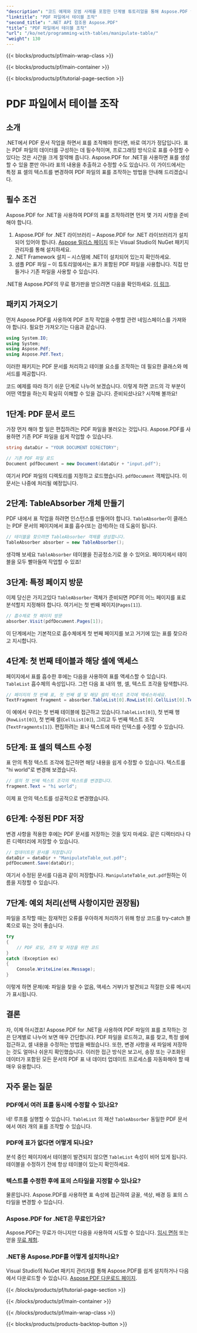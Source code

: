 ```yaml
---
"description": "코드 예제와 모범 사례를 포함한 단계별 튜토리얼을 통해 Aspose.PDF for .NET을 사용하여 PDF 파일의 표를 조작하는 방법을 알아보세요."
"linktitle": "PDF 파일에서 테이블 조작"
"second_title": ".NET API 참조용 Aspose.PDF"
"title": "PDF 파일에서 테이블 조작"
"url": "/ko/net/programming-with-tables/manipulate-table/"
"weight": 130
---
```


{{< blocks/products/pf/main-wrap-class >}}

{{< blocks/products/pf/main-container >}}

{{< blocks/products/pf/tutorial-page-section >}}

# PDF 파일에서 테이블 조작

## 소개

.NET에서 PDF 문서 작업을 하면서 표를 조작해야 한다면, 바로 여기가 정답입니다. 표는 PDF 파일의 데이터를 구성하는 데 필수적이며, 프로그래밍 방식으로 표를 수정할 수 있다는 것은 시간을 크게 절약해 줍니다. Aspose.PDF for .NET을 사용하면 표를 생성할 수 있을 뿐만 아니라 표의 내용을 추출하고 수정할 수도 있습니다. 이 가이드에서는 특정 표 셀의 텍스트를 변경하여 PDF 파일의 표를 조작하는 방법을 안내해 드리겠습니다.

## 필수 조건

Aspose.PDF for .NET을 사용하여 PDF의 표를 조작하려면 먼저 몇 가지 사항을 준비해야 합니다.

1. Aspose.PDF for .NET 라이브러리 – Aspose.PDF for .NET 라이브러리가 설치되어 있어야 합니다. [Aspose 릴리스 페이지](https://releases.aspose.com/pdf/net/) 또는 Visual Studio의 NuGet 패키지 관리자를 통해 설치하세요.
2. .NET Framework 설치 – 시스템에 .NET이 설치되어 있는지 확인하세요.
3. 샘플 PDF 파일 – 이 튜토리얼에서는 표가 포함된 PDF 파일을 사용합니다. 직접 만들거나 기존 파일을 사용할 수 있습니다.

.NET용 Aspose.PDF의 무료 평가판을 받으려면 다음을 확인하세요. [이 링크](https://releases.aspose.com/).

## 패키지 가져오기

먼저 Aspose.PDF를 사용하여 PDF 조작 작업을 수행할 관련 네임스페이스를 가져와야 합니다. 필요한 가져오기는 다음과 같습니다.

```csharp
using System.IO;
using System;
using Aspose.Pdf;
using Aspose.Pdf.Text;
```

이러한 패키지는 PDF 문서를 처리하고 테이블 요소를 조작하는 데 필요한 클래스와 메서드를 제공합니다.

코드 예제를 따라 하기 쉬운 단계로 나누어 보겠습니다. 이렇게 하면 코드의 각 부분이 어떤 역할을 하는지 확실히 이해할 수 있을 겁니다. 준비되셨나요? 시작해 볼까요!

## 1단계: PDF 문서 로드

가장 먼저 해야 할 일은 편집하려는 PDF 파일을 불러오는 것입니다. Aspose.PDF를 사용하면 기존 PDF 파일을 쉽게 작업할 수 있습니다.

```csharp
string dataDir = "YOUR DOCUMENT DIRECTORY";

// 기존 PDF 파일 로드
Document pdfDocument = new Document(dataDir + "input.pdf");
```

여기서 PDF 파일의 디렉토리를 지정하고 로드했습니다. `pdfDocument` 객체입니다. 이 문서는 나중에 처리될 예정입니다.

## 2단계: TableAbsorber 개체 만들기

PDF 내에서 표 작업을 하려면 인스턴스를 만들어야 합니다. `TableAbsorber`이 클래스는 PDF 문서의 페이지에서 표를 흡수(또는 검색)하는 데 도움이 됩니다.

```csharp
// 테이블을 찾으려면 TableAbsorber 객체를 생성합니다.
TableAbsorber absorber = new TableAbsorber();
```

생각해 보세요 `TableAbsorber` 테이블을 진공청소기로 쓸 수 있어요. 페이지에서 테이블을 모두 빨아들여 작업할 수 있죠!

## 3단계: 특정 페이지 방문

이제 당신은 가지고있다 `TableAbsorber` 객체가 준비되면 PDF의 어느 페이지를 표로 분석할지 지정해야 합니다. 여기서는 첫 번째 페이지(`Pages[1]`).

```csharp
// 흡수체로 첫 페이지 방문
absorber.Visit(pdfDocument.Pages[1]);
```

이 단계에서는 기본적으로 흡수체에게 첫 번째 페이지를 보고 거기에 있는 표를 찾으라고 지시합니다.

## 4단계: 첫 번째 테이블과 해당 셀에 액세스

페이지에서 표를 흡수한 후에는 다음을 사용하여 표를 액세스할 수 있습니다. `TableList` 흡수체의 속성입니다. 그런 다음 표 내의 행, 셀, 텍스트 조각을 탐색합니다.

```csharp
// 페이지의 첫 번째 표, 첫 번째 셀 및 해당 셀의 텍스트 조각에 액세스하세요.
TextFragment fragment = absorber.TableList[0].RowList[0].CellList[0].TextFragments[1];
```

이 예에서 우리는 첫 번째 테이블에 접근하고 있습니다.`TableList[0]`), 첫 번째 행(`RowList[0]`), 첫 번째 셀(`CellList[0]`), 그리고 두 번째 텍스트 조각(`TextFragments[1]`). 편집하려는 표나 텍스트에 따라 인덱스를 수정할 수 있습니다.

## 5단계: 표 셀의 텍스트 수정

표 안의 특정 텍스트 조각에 접근하면 해당 내용을 쉽게 수정할 수 있습니다. 텍스트를 "hi world"로 변경해 보겠습니다.

```csharp
// 셀의 첫 번째 텍스트 조각의 텍스트를 변경합니다.
fragment.Text = "hi world";
```

이제 표 안의 텍스트를 성공적으로 변경했습니다.

## 6단계: 수정된 PDF 저장

변경 사항을 적용한 후에는 PDF 문서를 저장하는 것을 잊지 마세요. 같은 디렉터리나 다른 디렉터리에 저장할 수 있습니다.

```csharp
// 업데이트된 문서를 저장합니다
dataDir = dataDir + "ManipulateTable_out.pdf";
pdfDocument.Save(dataDir);
```

여기서 수정된 문서를 다음과 같이 저장합니다. `ManipulateTable_out.pdf`원하는 이름을 지정할 수 있습니다.

## 7단계: 예외 처리(선택 사항이지만 권장됨)

파일을 조작할 때는 잠재적인 오류를 우아하게 처리하기 위해 항상 코드를 try-catch 블록으로 묶는 것이 좋습니다.

```csharp
try
{
    // PDF 로딩, 조작 및 저장을 위한 코드
}
catch (Exception ex)
{
    Console.WriteLine(ex.Message);
}
```

이렇게 하면 문제(예: 파일을 찾을 수 없음, 액세스 거부)가 발견되고 적절한 오류 메시지가 표시됩니다.

## 결론

자, 이제 아시겠죠! Aspose.PDF for .NET을 사용하여 PDF 파일의 표를 조작하는 것은 단계별로 나누어 보면 매우 간단합니다. PDF 파일을 로드하고, 표를 찾고, 특정 셀에 접근하고, 셀 내용을 수정하는 방법을 배웠습니다. 또한, 변경 사항을 새 파일에 저장하는 것도 얼마나 쉬운지 확인했습니다. 이러한 접근 방식은 보고서, 송장 또는 구조화된 데이터가 포함된 모든 문서의 PDF 표 내 데이터 업데이트 프로세스를 자동화해야 할 때 매우 유용합니다.

## 자주 묻는 질문

### PDF에서 여러 표를 동시에 수정할 수 있나요?  
네! 루프를 실행할 수 있습니다. `TableList` 의 재산 `TableAbsorber` 동일한 PDF 문서에서 여러 개의 표를 조작할 수 있습니다.

### PDF에 표가 없다면 어떻게 되나요?  
분석 중인 페이지에서 테이블이 발견되지 않으면 `TableList` 속성이 비어 있게 됩니다. 테이블을 수정하기 전에 항상 테이블이 있는지 확인하세요.

### 텍스트를 수정한 후에 표의 스타일을 지정할 수 있나요?  
물론입니다. Aspose.PDF를 사용하면 표 속성에 접근하여 글꼴, 색상, 배경 등 표의 스타일을 변경할 수 있습니다.

### Aspose.PDF for .NET은 무료인가요?  
Aspose.PDF는 무료가 아니지만 다음을 사용하여 시도할 수 있습니다. [임시 면허](https://purchase.aspose.com/temporary-license/) 또는 얻을 [무료 체험](https://releases.aspose.com/).

### .NET용 Aspose.PDF를 어떻게 설치하나요?  
Visual Studio의 NuGet 패키지 관리자를 통해 Aspose.PDF를 쉽게 설치하거나 다음에서 다운로드할 수 있습니다. [Aspose PDF 다운로드 페이지](https://releases.aspose.com/pdf/net/).

{{< /blocks/products/pf/tutorial-page-section >}}

{{< /blocks/products/pf/main-container >}}

{{< /blocks/products/pf/main-wrap-class >}}

{{< blocks/products/products-backtop-button >}}